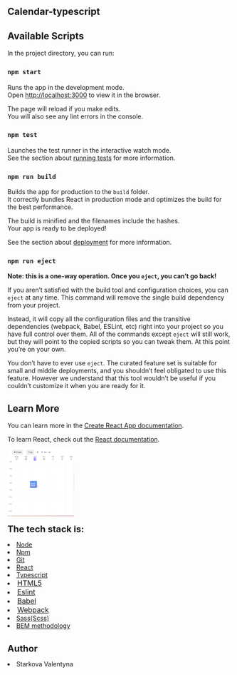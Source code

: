 ## Calendar-typescript

## Available Scripts

In the project directory, you can run:

### `npm start`

Runs the app in the development mode.\
Open [http://localhost:3000](http://localhost:3000) to view it in the browser.

The page will reload if you make edits.\
You will also see any lint errors in the console.

### `npm test`

Launches the test runner in the interactive watch mode.\
See the section about [running tests](https://facebook.github.io/create-react-app/docs/running-tests) for more information.

### `npm run build`

Builds the app for production to the `build` folder.\
It correctly bundles React in production mode and optimizes the build for the best performance.

The build is minified and the filenames include the hashes.\
Your app is ready to be deployed!

See the section about [deployment](https://facebook.github.io/create-react-app/docs/deployment) for more information.

### `npm run eject`

**Note: this is a one-way operation. Once you `eject`, you can’t go back!**

If you aren’t satisfied with the build tool and configuration choices, you can `eject` at any time. This command will remove the single build dependency from your project.

Instead, it will copy all the configuration files and the transitive dependencies (webpack, Babel, ESLint, etc) right into your project so you have full control over them. All of the commands except `eject` will still work, but they will point to the copied scripts so you can tweak them. At this point you’re on your own.

You don’t have to ever use `eject`. The curated feature set is suitable for small and middle deployments, and you shouldn’t feel obligated to use this feature. However we understand that this tool wouldn’t be useful if you couldn’t customize it when you are ready for it.

## Learn More

You can learn more in the [Create React App documentation](https://facebook.github.io/create-react-app/docs/getting-started).

To learn React, check out the [React documentation](https://reactjs.org/).

<img src="src/img/calendar.jpg" height='150px' width='150px' alt='Calendar'/>

<lu style="font-size:20px" ><b>The tech stack is:</b>

<li ><a href="https://nodejs.org/en/" target="blank">Node</a></li>
<li ><a href="https://www.npmjs.com/" target="blank">Npm</a></li>
<li ><a href="https://git-scm.com/" target="blank">Git</a></li>
<li ><a href="https://reactjs.org" target="blank">React</a></li>
<li ><a href="https://www.typescriptlang.org/" target="blank">Typescript</a></li>
<li style="font-size:16px" ><a href="https://en.wikipedia.org/wiki/HTML5" target="blank">HTML5</a></li>
<li style="font-size:16px" ><a href="https://www.npmjs.com/package/eslint" target="blank">Eslint</a></li>
<li style="font-size:16px" ><a href="https://babeljs.io/" target="blank">Babel</a></li>
<li style="font-size:16px" ><a href="https://webpack.js.org/" target="blank">Webpack</a></li>
<li ><a href="https://sass-lang.com/" target="blank">Sass(Scss)</a></li>
<li ><a href="https://en.bem.info/methodology/" target="blank">BEM methodology</a></li><br>

</lu>

<lu  style="font-size:20px" padding-top="10px" ><b>Author</b></lu>

<li>Starkova Valentyna</li>
